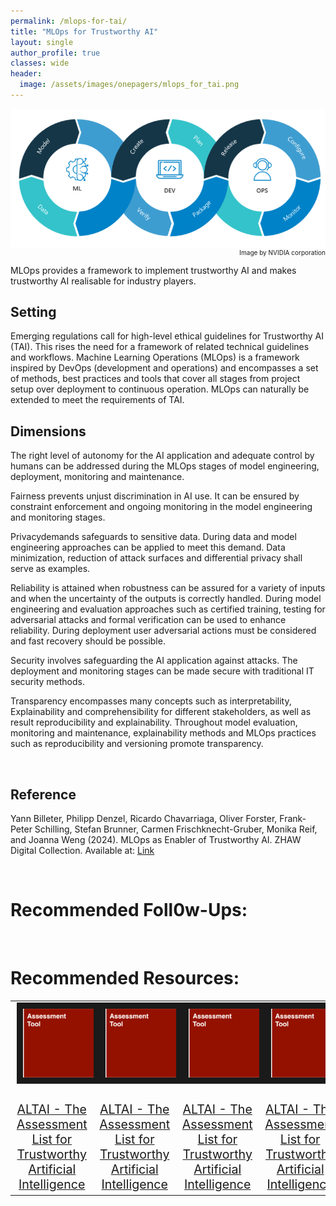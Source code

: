```yaml
---
permalink: /mlops-for-tai/
title: "MLOps for Trustworthy AI"
layout: single
author_profile: true
classes: wide
header:
  image: /assets/images/onepagers/mlops_for_tai.png
---
```


<html>
<body>

<!-- IMAGE -->
<p class="image" style="font-size:10.0px; text-align:right;"><img src="/assets/images/onepagers/mlops_for_tai.png" alt="MLOps_Image.png"><br>
Image by NVIDIA corporation</p>

<!-- ABSTRACT -->
<p class="notice--info"><span style="font-size:14.0px;">MLOps provides a framework to implement trustworthy AI and makes trustworthy AI realisable for industry players.</span></p>

<!-- PARAGRAPHS AND SUBTITLES -->
<h2 ><b>Setting</b></h2>
<p class="p">Emerging regulations call for high-level ethical guidelines for Trustworthy AI (TAI). This rises the need for a framework of related technical guidelines and workflows. Machine Learning Operations (MLOps) is a framework inspired by DevOps (development and operations) and encompasses a set of methods, best practices and tools that cover all stages from project setup over deployment to continuous operation. MLOps can naturally be extended to meet the requirements of TAI.</p>

<h2><b>Dimensions</b></h2>
<p class="p">The right level of <span class="s2">autonomy</span> for the AI application and adequate control by humans can be addressed during the MLOps stages of model engineering, deployment, monitoring and maintenance.</p>

<p class="p"><span class="s2">Fairness</span> prevents unjust discrimination in AI use. It can be ensured by constraint enforcement and ongoing monitoring in the model engineering and monitoring stages.</p>

<p class="p"><span class="s2">Privacy</span>demands safeguards to sensitive data. During data and model engineering approaches can be applied to meet this demand. Data minimization, reduction of attack surfaces and differential privacy shall serve as examples.</p>

<p class="p"><span class="s2">Reliability</span> is attained when robustness can be assured for a variety of inputs and when the uncertainty of the outputs is correctly handled. During model engineering and evaluation approaches such as certified training, testing for adversarial attacks and formal verification can be used to enhance reliability. During deployment user adversarial actions must be considered and fast recovery should be possible.</p>

<p class="p"><span class="s2">Security</span> involves safeguarding the AI application against attacks. The deployment and monitoring stages can be made secure with traditional IT security methods.</p>

<p class="p"><span class="s2">Transparency</span> encompasses many concepts such as interpretability, Explainability and comprehensibility for different stakeholders, as well as result reproducibility and explainability. Throughout model evaluation, monitoring and maintenance, explainability methods and MLOps practices such as reproducibility and versioning promote transparency.</p>
<br>

<!-- REFERENCE -->
<h2><b>Reference</b></h2>
<p class="p"><span class="s1">Yann Billeter, Philipp Denzel, Ricardo Chavarriaga, Oliver Forster, Frank-Peter Schilling, Stefan Brunner, Carmen Frischknecht-Gruber, Monika Reif, and Joanna Weng (2024). MLOps as Enabler of Trustworthy AI. ZHAW Digital Collection. Available at: <a href="https://digitalcollection.zhaw.ch/bitstream/11475/30443/3/2024_Billeter-etal_MLOps-for-Trustworthy-AI_SDS24.pdf"><span class="s3">Link</span></a></span></p>
<br>

<!-- RESOURCES -->
<h1><b>Recommended Foll0w-Ups:</b></h1>
<br>

<h1><b>Recommended Resources:</b></h1>
<table style="width:100%;align:center;">
<tr>
<td class="middle" align="center" style="font-size:140%;width: 25%;vertical-align:top">
 	<a href="ethics/assessment%20tool/ALTAI-The-Assessment-List-for-Trustwor/"><img src="/assets/images/RAI_toolkit/Assess.png" alt="ALTAI - The Assessment List for Trustworthy Artificial Intelligence" width="200" border="10"><br><br>ALTAI - The Assessment List for Trustworthy Artificial Intelligence</a>
<td class="middle" align="center" style="font-size:140%;width: 25%;vertical-align:top">
 	<a href="ethics/assessment%20tool/ALTAI-The-Assessment-List-for-Trustwor/"><img src="/assets/images/RAI_toolkit/Assess.png" alt="ALTAI - The Assessment List for Trustworthy Artificial Intelligence" width="200" border="10"><br><br>ALTAI - The Assessment List for Trustworthy Artificial Intelligence</a>
</td>
<td class="middle" align="center" style="font-size:140%;width: 25%;vertical-align:top">
 	<a href="ethics/assessment%20tool/ALTAI-The-Assessment-List-for-Trustwor/"><img src="/assets/images/RAI_toolkit/Assess.png" alt="ALTAI - The Assessment List for Trustworthy Artificial Intelligence" width="200" border="10"><br><br>ALTAI - The Assessment List for Trustworthy Artificial Intelligence</a>
</td>
<td class="middle" align="center" style="font-size:140%;width: 25%;vertical-align:top">
 	<a href="ethics/assessment%20tool/ALTAI-The-Assessment-List-for-Trustwor/"><img src="/assets/images/RAI_toolkit/Assess.png" alt="ALTAI - The Assessment List for Trustworthy Artificial Intelligence" width="200" border="10"><br><br>ALTAI - The Assessment List for Trustworthy Artificial Intelligence</a>
</td>
